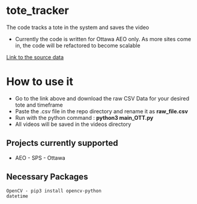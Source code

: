 # tote_tracker
The code tracks a tote in the system and saves the video

- Currently the code is written for Ottawa AEO only. As more sites come in, the code will be refactored to become scalable

[Link to the source data](https://sunflower.kb.us-central1.gcp.cloud.es.io:9243/app/discover#/?_g=(filters:!(),refreshInterval:(pause:!t,value:0),time:(from:now-7d%2Fd,to:now))&_a=(columns:!(message,system_name),filters:!(),index:ce572630-0f58-11ed-bd81-e7f3585b181b,interval:auto,query:(language:kuery,query:'%22Divert%20decision%22%20%20and%20%22770000601205%22'),sort:!(!('@timestamp',desc))))

# How to use it

- Go to the link above and download the raw CSV Data for your desired tote and timeframe
- Paste the .csv file in the repo directory and rename it as **raw_file.csv**
- Run with the python command : **python3 main_OTT.py**
- All videos will be saved in the videos directory

## Projects currently supported

- AEO - SPS - Ottawa

## Necessary Packages

    OpenCV - pip3 install opencv-python
    datetime
